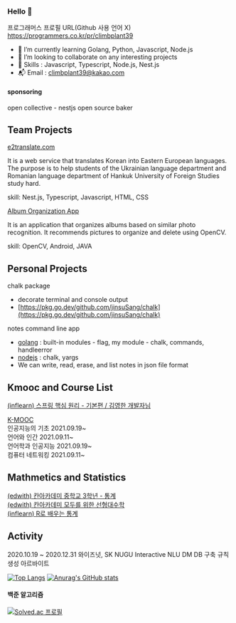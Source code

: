 ### Hello 👋

프로그래머스 프로필 URL(Github 사용 언어 X)  
https://programmers.co.kr/pr/climbplant39

- 🌱 I’m currently learning Golang, Python, Javascript, Node.js
- 👯 I’m looking to collaborate on any interesting projects
- 🤔 Skills : Javascript, Typescript, Node.js, Nest.js
- :mailbox_with_mail: Email : climbplant39@kakao.com

#### sponsoring

open collective - nestjs open source baker

## Team Projects

[e2translate.com](https://www.e2translate.com/)

It is a web service that translates Korean into Eastern European languages. The purpose is to help students of the Ukrainian language department and Romanian language department of Hankuk University of Foreign Studies study hard.

skill: Nest.js, Typescript, Javascript, HTML, CSS

[Album Organization App](https://github.com/JaeEon-Ryu/BeaM4)

It is an application that organizes albums based on similar photo recognition. It recommends pictures to organize and delete using OpenCV.

skill: OpenCV, Android, JAVA

## Personal Projects

chalk package
- decorate terminal and console output
- [https://pkg.go.dev/github.com/jinsuSang/chalk](https://pkg.go.dev/github.com/jinsuSang/chalk)

notes command line app 
- [golang](https://github.com/jinsuSang/notes-app) : built-in modules - flag, my module - chalk, commands, handleerror
- [nodejs](https://github.com/jinsuSang/note-app) : chalk, yargs
- We can write, read, erase, and list notes in json file format


## Kmooc and Course List

[(inflearn) 스프링 핵심 원리 - 기본편 / 김영한 개발자님](https://www.inflearn.com/certificate/214287-325969-2355584)
  
[K-MOOC](https://github.com/jinsuSang/kmooc)  
인공지능의 기초 2021.09.19~  
언어와 인간 2021.09.11~  
언어학과 인공지능 2021.09.19~  
컴퓨터 네트워킹 2021.09.11~  

## Mathmetics and Statistics

[(edwith) 칸아카데미 중학교 3학년 - 통계](https://climbplant39.tistory.com/55?category=992116)  
[(edwith) 칸아카데미 모두를 위한 선형대수학](https://github.com/jinsuSang/linear-algebra-for-everyone)  
[(inflearn) R로 배우는 통계](https://github.com/jinsuSang/Statistics-learned-by-R)

<!--
**jinsuSang/jinsuSang** is a ✨ _special_ ✨ repository because its `README.md` (this file) appears on your GitHub profile.

Here are some ideas to get you started:

- 🔭 I’m currently working on ...
- 🌱 I’m currently learning ...
- 👯 I’m looking to collaborate on ...
- 🤔 I’m looking for help with ...
- 💬 Ask me about ...
- 📫 How to reach me: ...
- 😄 Pronouns: ...
- ⚡ Fun fact: ...
-->

## Activity
2020.10.19 ~ 2020.12.31 와이즈넛, SK NUGU Interactive NLU DM DB 구축 규칙 생성 아르바이트  
  
[![Top Langs](https://github-readme-stats.vercel.app/api/top-langs/?username=jinsuSang&exclude_repo=JaeEon-Ryu/BeaM4,openCVFeatureMatchingList,opencvFeatureMatching,jinsuSang)](https://github.com/jinsuSang/github-readme-stats)
[![Anurag's GitHub stats](https://github-readme-stats.vercel.app/api?username=jinsuSang)](https://github.com/anuraghazra/github-readme-stats)
#### 백준 알고리즘
[![Solved.ac
프로필](http://mazassumnida.wtf/api/v2/generate_badge?boj=climbplant39)](https://solved.ac/climbplant39)

